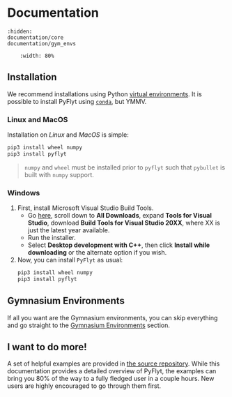 # Documentation

```{toctree}
:hidden:
documentation/core
documentation/gym_envs
```

```{figure} https://raw.githubusercontent.com/jjshoots/PyFlyt/master/readme_assets/pyflyt_cover_photo.png
    :width: 80%
```

## Installation

We recommend installations using Python [virtual environments](https://docs.python.org/3/library/venv.html).
It is possible to install PyFlyt using [`conda`](https://docs.conda.io/en/latest/), but YMMV.

### Linux and MacOS

Installation on _Linux_ and _MacOS_ is simple:
```sh
pip3 install wheel numpy
pip3 install pyflyt
```
> `numpy` and `wheel` must be installed prior to `pyflyt` such that `pybullet` is built with `numpy` support.

### Windows

1. First, install Microsoft Visual Studio Build Tools.
    - Go [here](https://visualstudio.microsoft.com/downloads/), scroll down to **All Downloads**, expand **Tools for Visual Studio**, download **Build Tools for Visual Studio 20XX**, where XX is just the latest year available.
    - Run the installer.
    - Select **Desktop development with C++**, then click **Install while downloading** or the alternate option if you wish.
2. Now, you can install `PyFlyt` as usual:
    ```sh
    pip3 install wheel numpy
    pip3 install pyflyt
    ```

## Gymnasium Environments

If all you want are the Gymnasium environments, you can skip everything and go straight to the [Gymnasium Environments](documentation/gym_envs) section.

## I want to do more!

A set of helpful examples are provided in [the source repository](https://github.com/jjshoots/PyFlyt/tree/master/examples/core).
While this documentation provides a detailed overview of PyFlyt, the examples can bring you 80% of the way to a fully fledged user in a couple hours.
New users are highly encouraged to go through them first.
